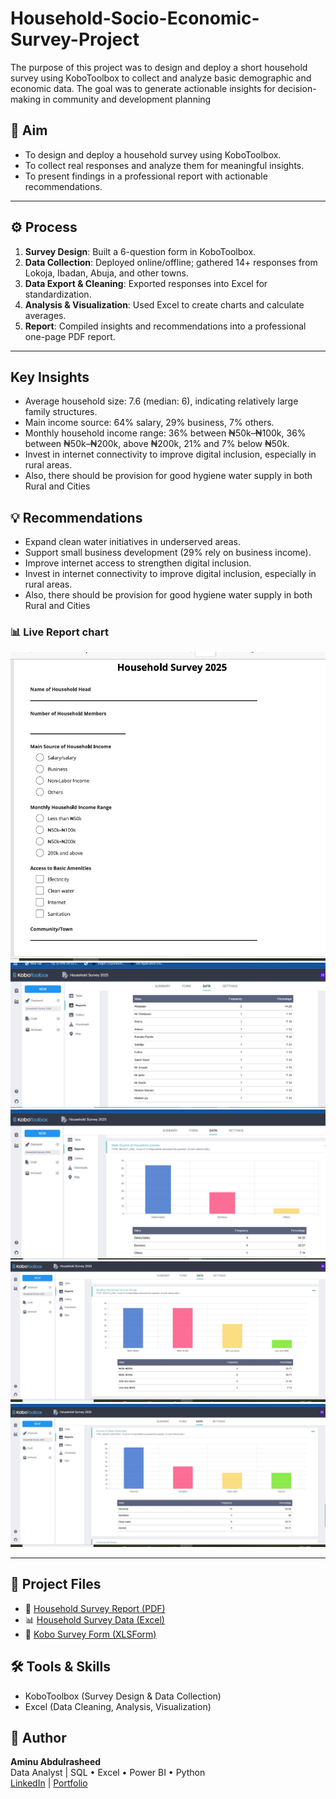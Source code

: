 # Household-Socio-Economic-Survey-Project
The purpose of this project was to design and deploy a short household survey using KoboToolbox  to collect and analyze basic demographic and economic data. The goal was to generate actionable insights for decision-making in community and development planning



## 🎯 Aim
- To design and deploy a household survey using KoboToolbox.  
- To collect real responses and analyze them for meaningful insights.  
- To present findings in a professional report with actionable recommendations.  

---

## ⚙️ Process
1. **Survey Design**: Built a 6-question form in KoboToolbox.  
2. **Data Collection**: Deployed online/offline; gathered 14+ responses from Lokoja, Ibadan, Abuja, and other towns.  
3. **Data Export & Cleaning**: Exported responses into Excel for standardization.  
4. **Analysis & Visualization**: Used Excel to create charts and calculate averages.  
5. **Report**: Compiled insights and recommendations into a professional one-page PDF report.  

---

##  Key Insights
- Average household size: 7.6 (median: 6), indicating relatively large family structures.
- Main income source: 64% salary, 29% business, 7% others.
- Monthly household income range: 36% between ₦50k–₦100k, 36% between ₦50k–₦200k, above ₦200k, 21% and 7% below ₦50k.
- Invest in internet connectivity to improve digital inclusion, especially in rural areas.
- Also, there should  be provision for good hygiene water  supply in both  Rural and Cities



## 💡 Recommendations
- Expand clean water initiatives in underserved areas.  
- Support small business development (29% rely on business income).  
- Improve internet access to strengthen digital inclusion.
- Invest in internet connectivity to improve digital inclusion, especially in rural areas.
- Also, there should  be provision for good hygiene water  supply in both  Rural and Cities


### 📊 Live Report chart

![Sales Dashboard](https://github.com/Abdulrasheed055/Household-Socio-Economic-Survey-Project/blob/main/form3.jpg)
![Sales Dashboard](https://github.com/Abdulrasheed055/Household-Socio-Economic-Survey-Project/blob/main/form5.jpg)
![Sales Dashboard](https://github.com/Abdulrasheed055/Household-Socio-Economic-Survey-Project/blob/main/form6.jpg)
![Sales Dashboard](https://github.com/Abdulrasheed055/Household-Socio-Economic-Survey-Project/blob/main/form8.jpg)
![Sales Dashboard](https://github.com/Abdulrasheed055/Household-Socio-Economic-Survey-Project/blob/main/form9.jpg)



---

## 📂 Project Files
- 📄 [Household Survey Report (PDF)](./Household_Survey_Project_Report.pdf)  
- 📊 [Household Survey Data (Excel)](./Household_Survey_Data.xlsx)  
- 📝 [Kobo Survey Form (XLSForm)](./Household_Survey_Form.xlsx)  


## 🛠️ Tools & Skills
- KoboToolbox (Survey Design & Data Collection)  
- Excel (Data Cleaning, Analysis, Visualization)  

## 👤 Author
**Aminu Abdulrasheed**  
Data Analyst | SQL • Excel • Power BI • Python  
[LinkedIn](https://linkedin.com/in/your-link) | [Portfolio](#)
